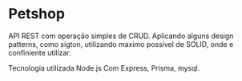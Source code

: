 # Petshop

API REST com operação simples de CRUD.
Aplicando alguns design patterns, como sigton, utilizando maximo possivel de SOLID, onde e confiniente utilizar.

Tecnologia utilizada Node.js Com Express, Prisma, mysql.
